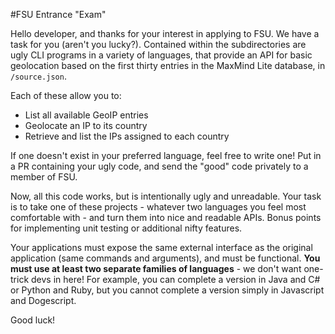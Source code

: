 #FSU Entrance "Exam"

Hello developer, and thanks for your interest in applying to FSU. We have a task for you (aren't you lucky?). Contained within the subdirectories are ugly CLI programs in a variety of languages, that provide an API for basic geolocation based on the first thirty entries in the MaxMind Lite database, in `/source.json`.

Each of these allow you to:

 * List all available GeoIP entries
 * Geolocate an IP to its country
 * Retrieve and list the IPs assigned to each country

If one doesn't exist in your preferred language, feel free to write one! Put in a PR containing your ugly code, and send the "good" code privately to a member of FSU.

Now, all this code works, but is intentionally ugly and unreadable. Your task is to take one of these projects - whatever two languages you feel most comfortable with - and turn them into nice and readable APIs. Bonus points for implementing unit testing or additional nifty features.

Your applications must expose the same external interface as the original application (same commands and arguments), and must be functional. **You must use at least two separate families of languages** - we don't want one-trick devs in here! For example, you can complete a version in Java and C# or Python and Ruby, but you cannot complete a version simply in Javascript and Dogescript.

Good luck!
